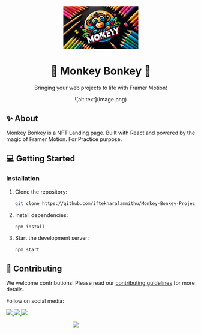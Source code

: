 <div align="center">
  <img src="public\logo.jpeg" alt="Monkey Bonkey Logo" width="200">

  <h1>🐒 Monkey Bonkey 🍌</h1>

  <p>
    <!-- Add a catchy tagline here! -->
    Bringing your web projects to life with Framer Motion!
  </p>
![alt text](image.png)
</div>

## ✨ About

Monkey Bonkey is a NFT Landing page. Built with React and powered by the magic of Framer Motion. For Practice purpose.

## 💻 Getting Started

### Installation

1. Clone the repository:

   ```bash
   git clone https://github.com/iftekharalammithu/Monkey-Bonkey-Project.git
   ```

2. Install dependencies:

   ```bash
   npm install
   ```

3. Start the development server:
   ```bash
   npm start
   ```

## 🤝 Contributing

We welcome contributions! Please read our [contributing guidelines](CONTRIBUTING.md) for more details.

Follow on social media:

[<img src="https://user-images.githubusercontent.com/74038190/235294011-b8074c31-9097-4a65-a594-4151b58743a8.gif" width="50">
](https://x.com/M1thuChowdhury)
[<img src="https://user-images.githubusercontent.com/74038190/235294012-0a55e343-37ad-4b0f-924f-c8431d9d2483.gif" width="50">
](https://www.linkedin.com/in/iftekharalammithu/)
[<img src="https://user-images.githubusercontent.com/74038190/235294013-a33e5c43-a01c-43f6-b44d-a406d8b4ab75.gif" width="50">
](https://www.instagram.com/iftekharalammithu/)

<div style="text-align: center;">
  <a href="https://www.buymeacoffee.com/iftekharalammithu">
    <img src="https://media.giphy.com/media/o7RZbs4KAA6tvM4H6j/giphy.gif" style=" display: block; margin: auto;" width="150">
  </a>
</div>

